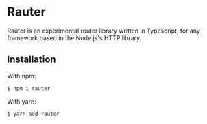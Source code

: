 # Rauter

Rauter is an experimental router library written in Typescript, for any framework based in the Node.js's HTTP library.

## Installation

With npm:

```bash
$ npm i rauter
```

With yarn:

```bash
$ yarn add rauter
```

